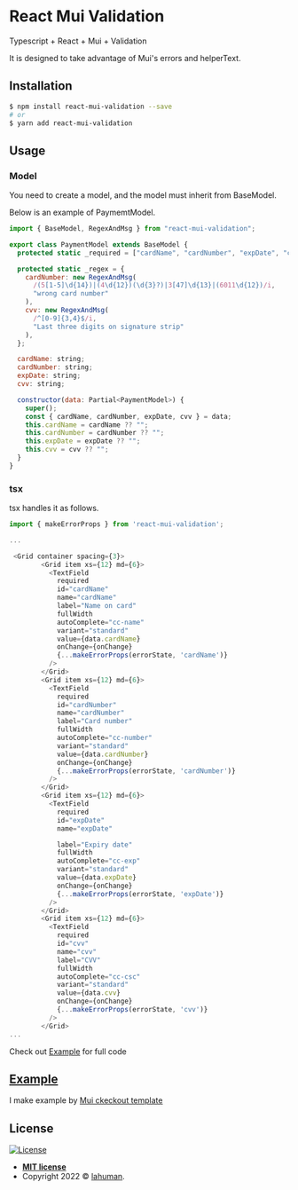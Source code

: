 # React Mui Validation

Typescript + React + Mui + Validation 

It is designed to take advantage of Mui's errors and helperText.

## Installation 
```sh
$ npm install react-mui-validation --save
# or
$ yarn add react-mui-validation
```

## Usage

### Model

You need to create a model, and the model must inherit from BaseModel.

Below is an example of PaymemtModel.

```javascript
import { BaseModel, RegexAndMsg } from "react-mui-validation";

export class PaymentModel extends BaseModel {
  protected static _required = ["cardName", "cardNumber", "expDate", "cvv"];

  protected static _regex = {
    cardNumber: new RegexAndMsg(
      /(5[1-5]\d{14})|(4\d{12})(\d{3}?)|3[47]\d{13}|(6011\d{12})/i,
      "wrong card number"
    ),
    cvv: new RegexAndMsg(
      /^[0-9]{3,4}$/i,
      "Last three digits on signature strip"
    ),
  };

  cardName: string;
  cardNumber: string;
  expDate: string;
  cvv: string;

  constructor(data: Partial<PaymentModel>) {
    super();
    const { cardName, cardNumber, expDate, cvv } = data;
    this.cardName = cardName ?? "";
    this.cardNumber = cardNumber ?? "";
    this.expDate = expDate ?? "";
    this.cvv = cvv ?? "";
  }
}

```

### tsx 

tsx handles it as follows.

```javascript
import { makeErrorProps } from 'react-mui-validation';

...

 <Grid container spacing={3}>
        <Grid item xs={12} md={6}>
          <TextField
            required
            id="cardName"
            name="cardName"
            label="Name on card"
            fullWidth
            autoComplete="cc-name"
            variant="standard"
            value={data.cardName}
            onChange={onChange}
            {...makeErrorProps(errorState, 'cardName')}
          />
        </Grid>
        <Grid item xs={12} md={6}>
          <TextField
            required
            id="cardNumber"
            name="cardNumber"
            label="Card number"
            fullWidth
            autoComplete="cc-number"
            variant="standard"
            value={data.cardNumber}
            onChange={onChange}
            {...makeErrorProps(errorState, 'cardNumber')}
          />
        </Grid>
        <Grid item xs={12} md={6}>
          <TextField
            required
            id="expDate"
            name="expDate"

            label="Expiry date"
            fullWidth
            autoComplete="cc-exp"
            variant="standard"
            value={data.expDate}
            onChange={onChange}
            {...makeErrorProps(errorState, 'expDate')}
          />
        </Grid>
        <Grid item xs={12} md={6}>
          <TextField
            required
            id="cvv"
            name="cvv"
            label="CVV"
            fullWidth
            autoComplete="cc-csc"
            variant="standard"
            value={data.cvv}
            onChange={onChange}
            {...makeErrorProps(errorState, 'cvv')}
          />
        </Grid>
...
```

Check out [Example](https://github.com/lahuman/typescript_react_mui_validation_example) for full code


## [Example](https://github.com/lahuman/typescript_react_mui_validation_example)

I make example by [Mui ckeckout template](https://github.com/mui/material-ui/tree/v5.8.0/docs/data/material/getting-started/templates/checkout)



## License

[![License](http://img.shields.io/:license-mit-blue.svg?style=flat-square)](http://badges.mit-license.org)

- **[MIT license](http://opensource.org/licenses/mit-license.php)**
- Copyright 2022 © <a href="https://lahuman.github.io" target="_blank">lahuman</a>.